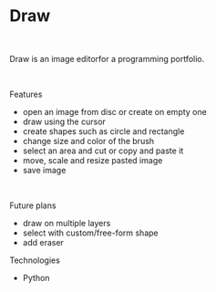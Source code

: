 <h1>Draw</h1>
<br/>
<p>Draw is an image editorfor a programming portfolio.</p>
<br/>
<p>Features</p>
<ul>
  <li>open an image from disc or create on empty one</li>
  <li>draw using the cursor</li>
  <li>create shapes such as circle and rectangle</li>
  <li>change size and color of the brush</li>
  <li>select an area and cut or copy and paste it</li>
  <li>move, scale and resize pasted image</li>
  <li>save image</li>
</ul>
<br/>
<p>Future plans</p>
<ul>
  <li>draw on multiple layers</li>
  <li>select with custom/free-form shape</li>
  <li>add eraser</li>
</ul>
<p>Technologies</p>
<ul>
  <li>Python</li>
</ul>
